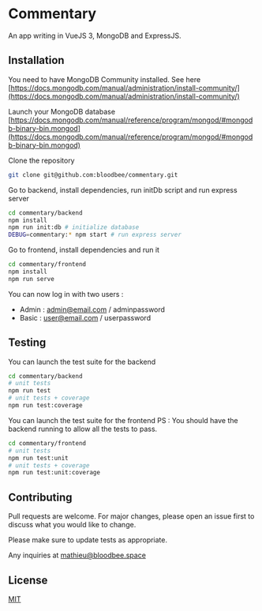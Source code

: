 # Commentary

An app writing in VueJS 3, MongoDB and ExpressJS.

## Installation

You need to have MongoDB Community installed. See here [https://docs.mongodb.com/manual/administration/install-community/](https://docs.mongodb.com/manual/administration/install-community/)

Launch your MongoDB database [https://docs.mongodb.com/manual/reference/program/mongod/#mongodb-binary-bin.mongod](https://docs.mongodb.com/manual/reference/program/mongod/#mongodb-binary-bin.mongod)


Clone the repository
```bash
git clone git@github.com:bloodbee/commentary.git
```

Go to backend, install dependencies, run initDb script and run express server
```bash
cd commentary/backend
npm install
npm run init:db # initialize database
DEBUG=commentary:* npm start # run express server
```

Go to frontend, install dependencies and run it
```bash
cd commentary/frontend
npm install
npm run serve
```

You can now log in with two users :
- Admin : admin@email.com / adminpassword
- Basic : user@email.com / userpassword

## Testing
You can launch the test suite for the backend
```bash
cd commentary/backend
# unit tests
npm run test
# unit tests + coverage
npm run test:coverage
```

You can launch the test suite for the frontend
PS : You should have the backend running to allow all the tests to pass.
```bash
cd commentary/frontend
# unit tests
npm run test:unit
# unit tests + coverage
npm run test:unit:coverage
```

## Contributing
Pull requests are welcome. For major changes, please open an issue first to discuss what you would like to change.

Please make sure to update tests as appropriate.

Any inquiries at mathieu@bloodbee.space

## License
[MIT](https://choosealicense.com/licenses/mit/)